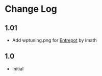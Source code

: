# Change Log

## 1.01
- Add wptuning.png for [Entrepot](https://github.com/imath/entrepot/ "Entrepot") by imath

## 1.0

- Initial

